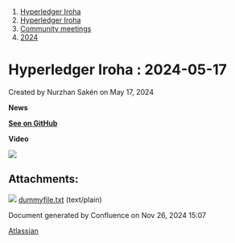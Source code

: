 1. [Hyperledger Iroha](index.html)
2. [Hyperledger Iroha](Hyperledger-Iroha_20873224.html)
3. [Community meetings](Community-meetings_21012606.html)
4. [2024](2024_21018212.html)

# Hyperledger Iroha : 2024-05-17

Created by Nurzhan Sakén on May 17, 2024

**News**

[**See on GitHub**](https://github.com/hyperledger/iroha-news/blob/main/2024-05-17.md)

**Video**

**![](plugins/servlet/confluence/placeholder/unknown-attachment)**

## Attachments:

![](images/icons/bullet_blue.gif) [dummyfile.txt](attachments/21013515/21018240.txt) (text/plain)

Document generated by Confluence on Nov 26, 2024 15:07

[Atlassian](http://www.atlassian.com/)

